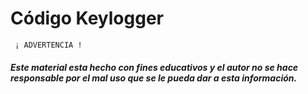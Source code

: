 # Código Keylogger

``` 
 ¡ ADVERTENCIA !
```


##### Este material esta hecho con fines educativos y el autor no se hace responsable por el mal uso que se le pueda dar a esta información. 
